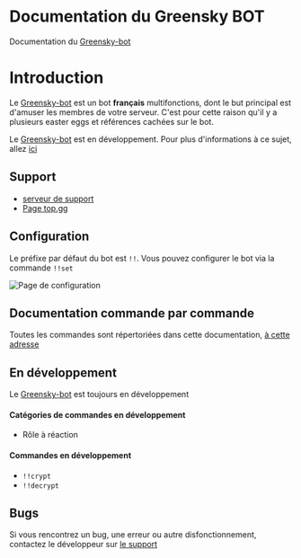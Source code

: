 ﻿# Documentation du Greensky BOT
Documentation du [Greensky-bot](https://bit.ly/3tK2gAL)

# Introduction
Le [Greensky-bot](https://bit.ly/3tK2gAL) est un bot **français** multifonctions, dont le but principal est d'amuser les membres de votre serveur.
C'est pour cette raison qu'il y a plusieurs easter eggs et références cachées sur le bot.

Le [Greensky-bot](https://bit.ly/3tK2gAL) est en développement.
Pour plus d'informations à ce sujet, allez [ici](https://github.com/Greensky-gs/gs-bot-doc/blob/main/README.md#en-développement)  

## Support
* [serveur de support](https://discord.gg/G7QDcNkvPS)
* [Page top.gg](https://top.gg/bot/810823531947884554)
  
## Configuration
Le préfixe par défaut du bot est `!!`.
Vous pouvez configurer le bot via la commande `!!set`
  
![Page de configuration](https://media.discordapp.net/attachments/976356791451529236/976356821428240384/unknown.png)

## Documentation commande par commande
Toutes les commandes sont répertoriées dans cette documentation, [à cette adresse](https://github.com/Greensky-gs/gs-bot-doc/blob/main/commands)
 
  
## En développement
Le [Greensky-bot](https://bit.ly/3tK2gAL) est toujours en développement

#### Catégories de commandes en développement
* Rôle à réaction
  
#### Commandes en développement
* `!!crypt`
* `!!decrypt`
  
## Bugs
Si vous rencontrez un bug, une erreur ou autre disfonctionnement, contactez le développeur sur [le support](https://discord.gg/G7QDcNkvPS)